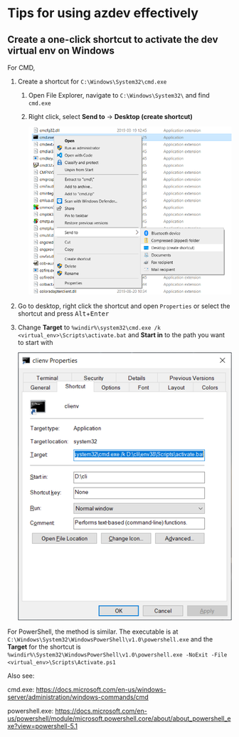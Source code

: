 # Tips for using azdev effectively

## Create a one-click shortcut to activate the dev virtual env on Windows

For CMD,

1. Create a shortcut for `C:\Windows\System32\cmd.exe`
    1. Open File Explorer, navigate to `C:\Windows\System32\` and find `cmd.exe`
    2. Right click, select **Send to** -> **Desktop (create shortcut)**

        ![](img/img1.png)

3. Go to desktop, right click the shortcut and open `Properties` or select the shortcut and press <kbd>Alt</kbd>+<kbd>Enter</kbd>
4. Change **Target** to `%windir%\system32\cmd.exe /k <virtual_env>\Scripts\activate.bat` and **Start in** to the path you want to start with

    ![](img/img2.png)


For PowerShell, the method is similar. The executable is at `C:\Windows\System32\WindowsPowerShell\v1.0\powershell.exe` and the **Target** for the shortcut is `%windir%\System32\WindowsPowerShell\v1.0\powershell.exe -NoExit -File <virtual_env>\Scripts\Activate.ps1`


Also see:

cmd.exe: https://docs.microsoft.com/en-us/windows-server/administration/windows-commands/cmd

powershell.exe: https://docs.microsoft.com/en-us/powershell/module/microsoft.powershell.core/about/about_powershell_exe?view=powershell-5.1

